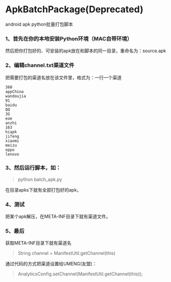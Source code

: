 # ApkBatchPackage(Deprecated)

android apk python批量打包脚本


### 1、首先在你的本地安装Python环境（MAC自带环境）

然后把你打包好的、可安装的apk放在和脚本的同一目录，重命名为：source.apk

### 2、编辑channel.txt渠道文件

把需要打包的渠道名放在该文件里，格式为：一行一个渠道

```
360
appChina
wandoujia
91
baidu
QQ
3G
eoe
anzhi
163
hiapk
jifeng
xiaomi
meizu
oppo
lenovo
```

### 3、然后运行脚本，如：

> python batch_apk.py 

在目录apks下就有全部打包好的apk，

### 4、测试
把某个apk解压，在META-INF目录下就有渠道文件。

### 5、最后
获取META-INF目录下就有渠道名
> String channel = ManifestUtil.getChannel(this)

通过代码的方式把渠道设置给UMENG(友盟)：
> AnalyticsConfig.setChannel(ManifestUtil.getChannel(this));


